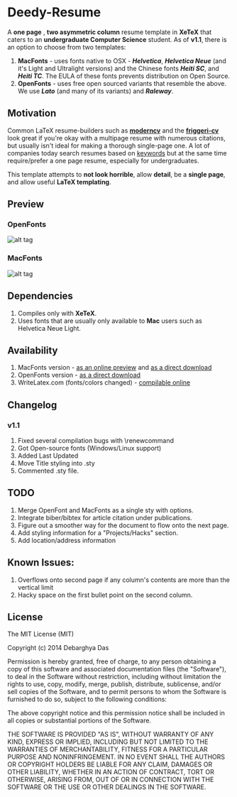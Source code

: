 Deedy-Resume
=========================

A **one page** , **two asymmetric column** resume template in **XeTeX** that caters to an **undergraduate Computer Science** student.
As of **v1.1**, there is an option to choose from two templates:
1. **MacFonts** - uses fonts native to OSX - ***Helvetica***, ***Helvetica Neue*** (and it's Light and Ultralight versions) and the Chinese fonts ***Heiti SC***, and ***Heiti TC***. The EULA of these fonts prevents distribution on Open Source.
2. **OpenFonts** - uses free open sourced variants that resemble the above. We use ***Lato*** (and many of its variants) and ***Raleway***.


## Motivation

Common LaTeX resume-builders such as [**moderncv**](http://www.latextemplates.com/template/moderncv-cv-and-cover-letter)  and the [**friggeri-cv**](https://github.com/afriggeri/cv) look great if you're okay with a multipage resume with numerous citations, but usually isn't ideal for making a thorough single-page one. A lot of companies today search resumes based on [keywords](http://www.businessinsider.com/most-big-companies-have-a-tracking-system-that-scans-your-resume-for-keywords-2012-1) but at the same time require/prefer a one page resume, especially for undergraduates. 

This template attempts to **not look horrible**, allow **detail**, be a **single page**, and allow useful **LaTeX templating**.

## Preview

### OpenFonts
![alt tag](https://raw.githubusercontent.com/deedydas/Deedy-Resume/master/OpenFonts/sample-image.png)

### MacFonts
![alt tag](https://raw.githubusercontent.com/deedydas/Deedy-Resume/master/MacFonts/sample-image.png)

## Dependencies

1. Compiles only with **XeTeX**.
2. Uses fonts that are usually only available to **Mac** users such as Helvetica Neue Light.

## Availability

1. MacFonts version - [as an online preview](http://debarghyadas.com/resume/debarghya-das-resume.pdf) and [as a direct download](https://github.com/deedydas/Deedy-Resume/raw/master/MacFonts/deedy_resume.pdf)
2. OpenFonts version - [as a direct download](https://github.com/deedydas/Deedy-Resume/raw/master/OpenFonts/deedy_resume.pdf)
3. WriteLatex.com (fonts/colors changed) - [compilable online](https://www.writelatex.com/templates/deedy-resume/sqdbztjjghvz#.U2H9Kq1dV18)

## Changelog
### v1.1
 1. Fixed several compilation bugs with \renewcommand
 2. Got Open-source fonts (Windows/Linux support)
 3. Added Last Updated
 4. Move Title styling into .sty
 5. Commented .sty file.

## TODO
1. Merge OpenFont and MacFonts as a single sty with options.
2. Integrate biber/bibtex for article citation under publications.
3. Figure out a smoother way for the document to flow onto the next page.
4. Add styling information for a "Projects/Hacks" section.
5. Add location/address information

## Known Issues:
1. Overflows onto second page if any column's contents are more than the vertical limit
2. Hacky space on the first bullet point on the second column.

## License

The MIT License (MIT)

Copyright (c) 2014 Debarghya Das

Permission is hereby granted, free of charge, to any person obtaining a copy
of this software and associated documentation files (the "Software"), to deal
in the Software without restriction, including without limitation the rights
to use, copy, modify, merge, publish, distribute, sublicense, and/or sell
copies of the Software, and to permit persons to whom the Software is
furnished to do so, subject to the following conditions:

The above copyright notice and this permission notice shall be included in all
copies or substantial portions of the Software.

THE SOFTWARE IS PROVIDED "AS IS", WITHOUT WARRANTY OF ANY KIND, EXPRESS OR
IMPLIED, INCLUDING BUT NOT LIMITED TO THE WARRANTIES OF MERCHANTABILITY,
FITNESS FOR A PARTICULAR PURPOSE AND NONINFRINGEMENT. IN NO EVENT SHALL THE
AUTHORS OR COPYRIGHT HOLDERS BE LIABLE FOR ANY CLAIM, DAMAGES OR OTHER
LIABILITY, WHETHER IN AN ACTION OF CONTRACT, TORT OR OTHERWISE, ARISING FROM,
OUT OF OR IN CONNECTION WITH THE SOFTWARE OR THE USE OR OTHER DEALINGS IN THE
SOFTWARE.
